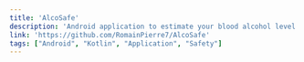 ```yaml
---
title: 'AlcoSafe'
description: 'Android application to estimate your blood alcohol level.'
link: 'https://github.com/RomainPierre7/AlcoSafe'
tags: ["Android", "Kotlin", "Application", "Safety"]
---
```

